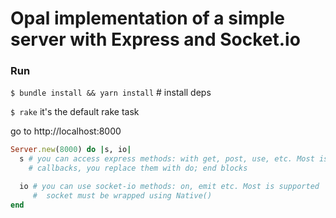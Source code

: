 # Opal implementation of a simple server with Express and Socket.io


### Run

`$ bundle install && yarn install` # install deps

`$ rake` it's the default rake task 

go to http://localhost:8000


```ruby
Server.new(8000) do |s, io|
  s # you can access express methods: with get, post, use, etc. Most is supported
    # callbacks, you replace them with do; end blocks

  io # you can use socket-io methods: on, emit etc. Most is supported
     #  socket must be wrapped using Native()
end
```

